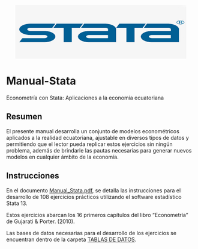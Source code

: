 
<div align="center">
  <p>
    <a href="#"><img src="https://github.com/mapaula08/Manual-Stata/blob/main/images/stt.png" width="456" height="143" alt="stata logo" /></a>
  </p>
</div>

# Manual-Stata
Econometría con Stata: Aplicaciones a la economía ecuatoriana

##  Resumen 
El presente manual desarrolla  un conjunto de modelos econométricos aplicados  a  la  realidad  ecuatoriana,  ajustable  en diversos tipos de datos y permitiendo que el lector pueda  replicar estos ejercicios sin ningún problema,  además  de  brindarle  las  pautas  necesarias  para  generar  nuevos  modelos  en cualquier ámbito de la economía.

## Instrucciones

En el documento [Manual_Stata.pdf](https://github.com/mapaula08/Manual-Stata/blob/main/Manual_Stata.pdf), se detalla las instrucciones para el desarrollo de 108 ejercicios prácticos utilizando el software estadístico Stata 13.

Estos ejercicios abarcan los 16 primeros capítulos del libro “Econometría” de Gujarati & Porter.
(2010).

Las bases de datos necesarias para el desarrollo de los ejercicios se encuentran dentro de la carpeta [TABLAS DE DATOS](https://github.com/mapaula08/Manual-Stata/tree/main/Base%20de%20datos/TABLAS%20DE%20DATOS).




